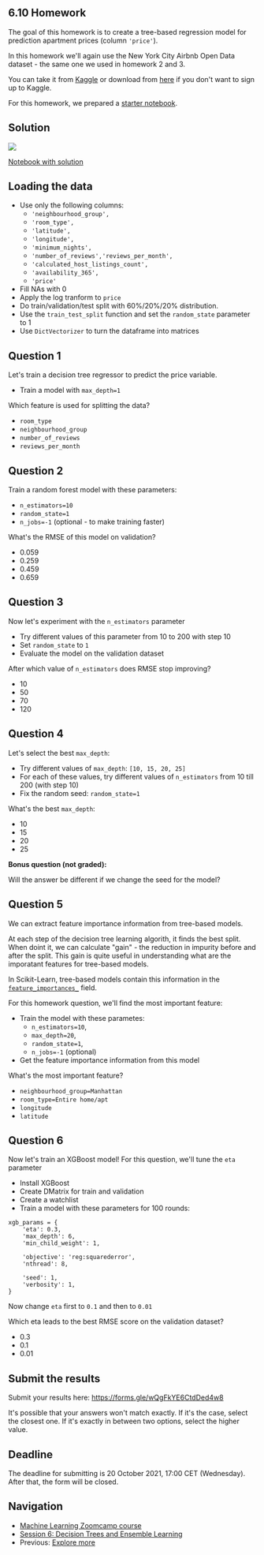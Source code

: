 ## 6.10 Homework

The goal of this homework is to create a tree-based regression model for prediction apartment prices (column `'price'`).

In this homework we'll again use the New York City Airbnb Open Data dataset - the same one we used in homework 2 and 3.

You can take it from [Kaggle](https://www.kaggle.com/dgomonov/new-york-city-airbnb-open-data?select=AB_NYC_2019.csv)
or download from [here](https://raw.githubusercontent.com/alexeygrigorev/datasets/master/AB_NYC_2019.csv)
if you don't want to sign up to Kaggle.


For this homework, we prepared a [starter notebook](homework-6-starter.ipynb). 

## Solution

<a href="https://www.youtube.com/watch?v=WoXSOyzcIbU&list=PL3MmuxUbc_hIhxl5Ji8t4O6lPAOpHaCLR"><img src="images/thumbnail-6-12.jpg"></a>

[Notebook with solution](homework-6-solution.ipynb)


## Loading the data

* Use only the following columns:
    * `'neighbourhood_group',`
    * `'room_type',`
    * `'latitude',`
    * `'longitude',`
    * `'minimum_nights',`
    * `'number_of_reviews','reviews_per_month',`
    * `'calculated_host_listings_count',`
    * `'availability_365',`
    * `'price'`
* Fill NAs with 0
* Apply the log tranform to `price`
* Do train/validation/test split with 60%/20%/20% distribution. 
* Use the `train_test_split` function and set the `random_state` parameter to 1
* Use `DictVectorizer` to turn the dataframe into matrices


## Question 1

Let's train a decision tree regressor to predict the price variable. 

* Train a model with `max_depth=1`


Which feature is used for splitting the data?

* `room_type`
* `neighbourhood_group`
* `number_of_reviews`
* `reviews_per_month`


## Question 2

Train a random forest model with these parameters:

* `n_estimators=10`
* `random_state=1`
* `n_jobs=-1`  (optional - to make training faster)


What's the RMSE of this model on validation?

* 0.059
* 0.259
* 0.459
* 0.659



## Question 3

Now let's experiment with the `n_estimators` parameter

* Try different values of this parameter from 10 to 200 with step 10
* Set `random_state` to `1`
* Evaluate the model on the validation dataset


After which value of `n_estimators` does RMSE stop improving?

- 10
- 50
- 70
- 120


## Question 4

Let's select the best `max_depth`:

* Try different values of `max_depth`: `[10, 15, 20, 25]`
* For each of these values, try different values of `n_estimators` from 10 till 200 (with step 10)
* Fix the random seed: `random_state=1`



What's the best `max_depth`:

* 10
* 15
* 20
* 25


**Bonus question (not graded):**

Will the answer be different if we change the seed for the model?


## Question 5

We can extract feature importance information from tree-based models. 

At each step of the decision tree learning algorith, it finds the best split. 
When doint it, we can calculate "gain" - the reduction in impurity before and after the split. 
This gain is quite useful in understanding what are the imporatant features 
for tree-based models.

In Scikit-Learn, tree-based models contain this information in the
[`feature_importances_`](https://scikit-learn.org/stable/modules/generated/sklearn.ensemble.RandomForestRegressor.html#sklearn.ensemble.RandomForestRegressor.feature_importances_)
field. 

For this homework question, we'll find the most important feature:

* Train the model with these parametes:
    * `n_estimators=10`,
    * `max_depth=20`,
    * `random_state=1`,
    * `n_jobs=-1` (optional)
* Get the feature importance information from this model


What's the most important feature? 

* `neighbourhood_group=Manhattan`
* `room_type=Entire home/apt`	
* `longitude`
* `latitude`


## Question 6

Now let's train an XGBoost model! For this question, we'll tune the `eta` parameter

* Install XGBoost
* Create DMatrix for train and validation
* Create a watchlist
* Train a model with these parameters for 100 rounds:

```
xgb_params = {
    'eta': 0.3, 
    'max_depth': 6,
    'min_child_weight': 1,
    
    'objective': 'reg:squarederror',
    'nthread': 8,
    
    'seed': 1,
    'verbosity': 1,
}
```

Now change `eta` first to `0.1` and then to `0.01`

Which eta leads to the best RMSE score on the validation dataset?

* 0.3
* 0.1
* 0.01

## Submit the results


Submit your results here: https://forms.gle/wQgFkYE6CtdDed4w8

It's possible that your answers won't match exactly. If it's the case, select the closest one. If it's exactly in between two options, select the higher value.


## Deadline


The deadline for submitting is 20 October 2021, 17:00 CET (Wednesday). After that, the form will be closed.


## Navigation

* [Machine Learning Zoomcamp course](../)
* [Session 6: Decision Trees and Ensemble Learning](./)
* Previous: [Explore more](11-explore-more.md)
